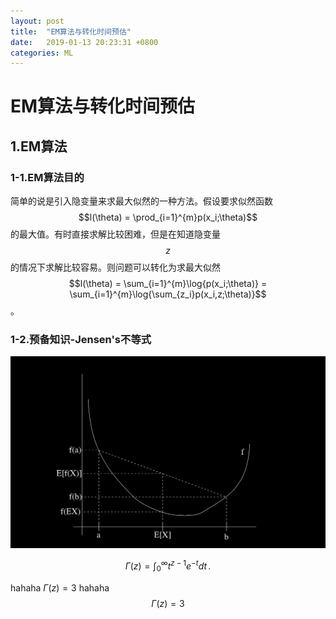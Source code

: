 ```yaml
---
layout: post
title:  "EM算法与转化时间预估"
date:   2019-01-13 20:23:31 +0800
categories: ML
---
```


# EM算法与转化时间预估
## 1.EM算法
### 1-1.EM算法目的
简单的说是引入隐变量来求最大似然的一种方法。假设要求似然函数$$l(\theta) = \prod_{i=1}^{m}p(x_i;\theta)$$的最大值。有时直接求解比较困难，但是在知道隐变量$$z$$的情况下求解比较容易。则问题可以转化为求最大似然$$l(\theta) = \sum_{i=1}^{m}\log{p(x_i;\theta)} = \sum_{i=1}^{m}\log{\sum_{z_i}p(x_i,z;\theta)}$$。
### 1-2.预备知识-Jensen's不等式
![avata](../asset/Jensen_Inequality.png)

$$
\Gamma(z) = \int_0^\infty t^{z-1}e^{-t}dt\,.
$$


hahaha $\Gamma(z) = 3$
hahaha $$\Gamma(z) = 3$$

